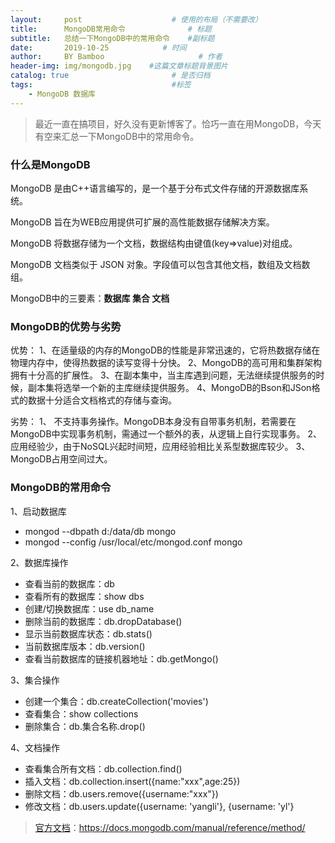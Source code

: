 ```yaml
---
layout:     post                    # 使用的布局（不需要改）
title:      MongoDB常用命令              # 标题 
subtitle:   总结一下MongoDB中的常用命令    #副标题
date:       2019-10-25            # 时间
author:     BY Bamboo                     # 作者
header-img: img/mongodb.jpg    #这篇文章标题背景图片
catalog: true                       # 是否归档
tags:                               #标签
    - MongoDB 数据库
---
```


> 最近一直在搞项目，好久没有更新博客了。恰巧一直在用MongoDB，今天有空来汇总一下MongoDB中的常用命令。

### 什么是MongoDB

MongoDB 是由C++语言编写的，是一个基于分布式文件存储的开源数据库系统。

MongoDB 旨在为WEB应用提供可扩展的高性能数据存储解决方案。

MongoDB 将数据存储为一个文档，数据结构由键值(key=>value)对组成。

MongoDB 文档类似于 JSON 对象。字段值可以包含其他文档，数组及文档数组。

MongoDB中的三要素：**数据库  集合  文档**

### MongoDB的优势与劣势

优势：
1、在适量级的内存的MongoDB的性能是非常迅速的，它将热数据存储在物理内存中，使得热数据的读写变得十分快。
2、MongoDB的高可用和集群架构拥有十分高的扩展性。
3、在副本集中，当主库遇到问题，无法继续提供服务的时候，副本集将选举一个新的主库继续提供服务。
4、MongoDB的Bson和JSon格式的数据十分适合文档格式的存储与查询。

劣势：
1、 不支持事务操作。MongoDB本身没有自带事务机制，若需要在MongoDB中实现事务机制，需通过一个额外的表，从逻辑上自行实现事务。
2、 应用经验少，由于NoSQL兴起时间短，应用经验相比关系型数据库较少。
3、MongoDB占用空间过大。

### MongoDB的常用命令

1、启动数据库

+ mongod --dbpath d:/data/db
  mongo
+ mongod --config /usr/local/etc/mongod.conf
  mongo

2、数据库操作

+ 查看当前的数据库：db
+ 查看所有的数据库：show dbs
+ 创建/切换数据库：use db_name
+ 删除当前的数据库：db.dropDatabase()
+ 显示当前数据库状态：db.stats()
+ 当前数据库版本：db.version()
+ 查看当前数据库的链接机器地址：db.getMongo()

3、集合操作

+ 创建一个集合：db.createCollection('movies')
+ 查看集合：show collections
+ 删除集合：db.集合名称.drop()

4、文档操作

+ 查看集合所有文档：db.collection.find()
+ 插入文档：db.collection.insert({name:"xxx",age:25})
+ 删除文档：db.users.remove({username:"xxx"})
+ 修改文档：db.users.update({username: 'yangli'}, {username: 'yl'}

>[官方文档](https://docs.mongodb.com/manual/reference/method/)：https://docs.mongodb.com/manual/reference/method/
